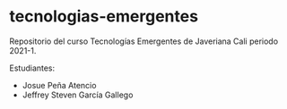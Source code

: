 # tecnologias-emergentes
Repositorio del curso Tecnologías Emergentes de Javeriana Cali periodo 2021-1.

Estudiantes:
- Josue Peña Atencio
- Jeffrey Steven García Gallego
